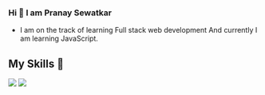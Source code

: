 ### Hi 👋 I am Pranay Sewatkar



- I am on the track of learning Full stack web development 
   And currently I am learning JavaScript. 


## My Skills 💪
![](https://img.shields.io/badge/HTML5-E34F26?style=for-the-badge&logo=html5&logoColor=white)
![](https://img.shields.io/badge/CSS3-1572B6?style=for-the-badge&logo=css3&logoColor=white)







